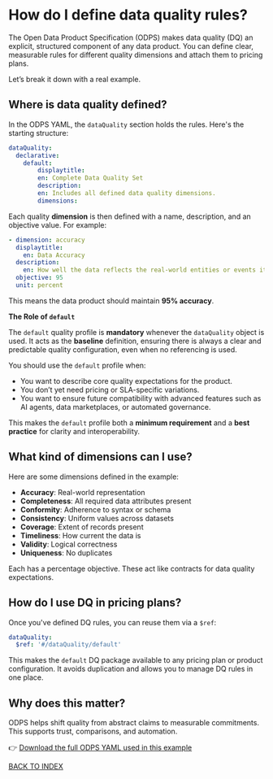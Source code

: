 # How do I define data quality rules?

The Open Data Product Specification (ODPS) makes data quality (DQ) an explicit, structured component of any data product. You can define clear, measurable rules for different quality dimensions and attach them to pricing plans.

Let’s break it down with a real example.

## Where is data quality defined?

In the ODPS YAML, the `dataQuality` section holds the rules. Here's the starting structure:

```yaml
dataQuality:
  declarative:
    default:
        displaytitle:
        en: Complete Data Quality Set
        description:
        en: Includes all defined data quality dimensions.
        dimensions:
```

Each quality **dimension** is then defined with a name, description, and an objective value. For example:

```yaml
- dimension: accuracy
  displaytitle:
    en: Data Accuracy
  description:
    en: How well the data reflects the real-world entities or events it represents.
  objective: 95
  unit: percent
```

This means the data product should maintain **95% accuracy**.

**The Role of `default`**

The `default` quality profile is **mandatory** whenever the `dataQuality` object is used. It acts as the **baseline** definition, ensuring there is always a clear and predictable quality configuration, even when no referencing is used.

You should use the `default` profile when:

- You want to describe core quality expectations for the product.
- You don’t yet need pricing or SLA-specific variations.
- You want to ensure future compatibility with advanced features such as AI agents, data marketplaces, or automated governance.

This makes the `default` profile both a **minimum requirement** and a **best practice** for clarity and interoperability.

## What kind of dimensions can I use?

Here are some dimensions defined in the example:

- **Accuracy**: Real-world representation
- **Completeness**: All required data attributes present
- **Conformity**: Adherence to syntax or schema
- **Consistency**: Uniform values across datasets
- **Coverage**: Extent of records present
- **Timeliness**: How current the data is
- **Validity**: Logical correctness
- **Uniqueness**: No duplicates

Each has a percentage objective. These act like contracts for data quality expectations.

## How do I use DQ in pricing plans?

Once you've defined DQ rules, you can reuse them via a `$ref`:

```yaml
dataQuality:
  $ref: '#/dataQuality/default'
```

This makes the `default` DQ package available to any pricing plan or product configuration. It avoids duplication and allows you to manage DQ rules in one place.

## Why does this matter?

ODPS helps shift quality from abstract claims to measurable commitments. This supports trust, comparisons, and automation.

👉 [Download the full ODPS YAML used in this example](yaml/dq.yml)

[BACK TO INDEX](https://github.com/Open-Data-Product-Initiative/odps-examples/blob/main/README.md)
